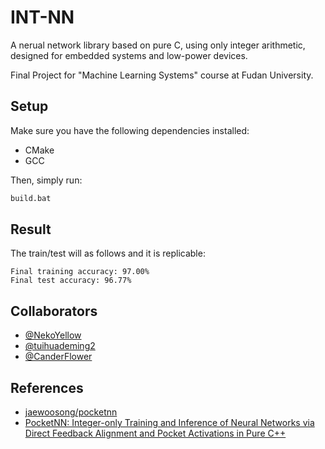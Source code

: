 # INT-NN

A nerual network library based on pure C, using only integer arithmetic, designed for embedded systems and low-power devices.

Final Project for "Machine Learning Systems" course at Fudan University.

## Setup
Make sure you have the following dependencies installed:
- CMake
- GCC

Then, simply run:
```bash
build.bat
```

## Result
The train/test will as follows and it is replicable:
```
Final training accuracy: 97.00%
Final test accuracy: 96.77%
```

## Collaborators
- [@NekoYellow](https://github.com/NekoYellow)
- [@tuihuademing2](https://github.com/tuihuademing2)
- [@CanderFlower](https://github.com/CanderFlower)

## References
- [jaewoosong/pocketnn](https://github.com/jaewoosong/pocketnn/)
- [PocketNN: Integer-only Training and Inference of Neural Networks via Direct Feedback Alignment and Pocket Activations in Pure C++](https://arxiv.org/abs/2201.02863#)
